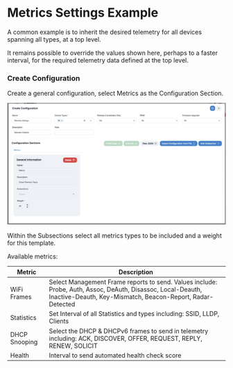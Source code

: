 # Metrics Settings Example

A common example is to inherit the desired telemetry for all devices spanning all types, at a top level.

It remains possible to override the values shown here, perhaps to a faster interval, for the required telemetry data defined at the top level.

### Create Configuration

Create a general configuration, select Metrics as the Configuration Section.

![](<../../../../../.gitbook/assets/Screen Shot 2022-07-20 at 1.07.24 PM.png>)

Within the Subsections select all metrics types to be included and a weight for this template.

Available metrics:

| Metric        | Description                                                                                                                                                               |
| ------------- | ------------------------------------------------------------------------------------------------------------------------------------------------------------------------- |
| WiFi Frames   | Select Management Frame reports to send. Values include: Probe, Auth, Assoc, DeAuth, Disassoc, Local-Deauth, Inactive-Deauth, Key-Mismatch, Beacon-Report, Radar-Detected |
| Statistics    | Set Interval of all Statistics and types including: SSID, LLDP, Clients                                                                                                   |
| DHCP Snooping | Select the DHCP & DHCPv6 frames to send in telemetry including: ACK, DISCOVER, OFFER, REQUEST, REPLY, RENEW, SOLICIT                                                      |
| Health        | Interval to send automated health check score                                                                                                                             |
